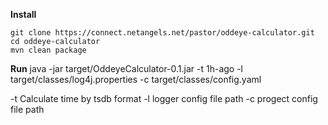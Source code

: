 **Install**

```
git clone https://connect.netangels.net/pastor/oddeye-calculator.git
cd oddeye-calculator
mvn clean package
```

**Run**
java -jar target/OddeyeCalculator-0.1.jar -t 1h-ago -l target/classes/log4j.properties -c target/classes/config.yaml 

-t Calculate time by tsdb format
-l logger config file path 
-c progect config file path 
